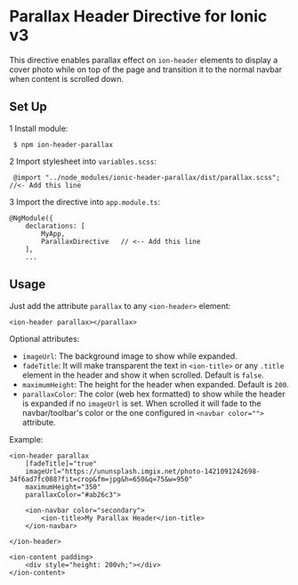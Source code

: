 # Parallax Header Directive for Ionic v3 #

This directive enables parallax effect on `ion-header` elements to display a cover photo while on top of the page and transition it to the normal navbar when content is scrolled down.

## Set Up ##

1 Install module:

```
 $ npm ion-header-parallax
 ```


2 Import stylesheet into `variables.scss`:

```
 @import "../node_modules/ionic-header-parallax/dist/parallax.scss";		//<- Add this line
 ```

3 Import the directive into `app.module.ts`:

```
@NgModule({
    declarations: [
    	MyApp,
    	ParallaxDirective	// <-- Add this line
    ],
    ...
```


## Usage ##

Just add the attribute `parallax` to any `<ion-header>` element:

```
<ion-header parallax></parallax>
```

Optional attributes:

* `imageUrl`: The background image to show while expanded.
* `fadeTitle`: It will make transparent the text in `<ion-title>` or any `.title` element in the header and show it when scrolled. Default is `false`.
* `maximumHeight`: The height for the header when expanded. Default is `200`.
* `parallaxColor`: The color (web hex formatted) to show while the header is expanded if no `imageUrl` is set. When scrolled it will fade to the navbar/toolbar's color or the one configured in `<navbar color="">` attribute.

Example: 

```
<ion-header parallax 
	[fadeTitle]="true" 
	imageUrl="https://ununsplash.imgix.net/photo-1421091242698-34f6ad7fc088?fit=crop&fm=jpg&h=650&q=75&w=950" 
	maximumHeight="350"
	parallaxColor="#ab26c3">

	<ion-navbar color="secondary">
		<ion-title>My Parallax Header</ion-title>
	</ion-navbar>

</ion-header>

<ion-content padding>
	<div style="height: 200vh;"></div>
</ion-content>
```
